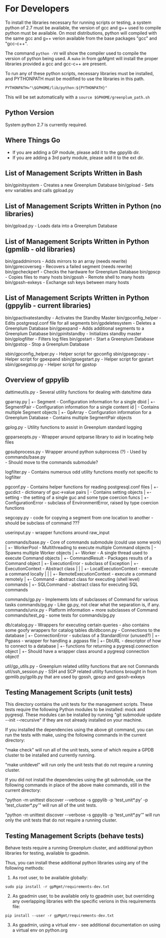 # For Developers

To install the libraries necessary for running scripts or testing, a system python of 2.7 must be available, the version of gcc and g++ used to compile python must be available.
On most distributions, python will compiled with the same gcc and g++ verion available from the base packages "gcc" and "gcc-c++".

The command `python -VV` will show the compiler used to compile the version of python being used.
A `make` in from gpMgmt will install the proper libraries provided a gcc and gcc-c++ are present.

To run any of these python scripts, necessary libraries must be installed, and PYTHONPATH must be modified to use the libraries in this path.

```
PYTHONPATH="\$GPHOME/lib/python:${PYTHONPATH}"
```

This will be set automatically with a `source $GPHOME/greenplum_path.sh`


## Python Version

System python 2.7 is currently required.


Where Things Go
---------------

* If you are adding a GP module, please add it to the gppylib dir.
* If you are adding a 3rd party module, please add it to the ext dir.

List of Management Scripts Written in Bash
------------------------------------------
bin/gpinitsystem        -  Creates a new Greenplum Database
bin/gpload              -  Sets env variables and calls gpload.py


List of Management Scripts Written in Python (no libraries)
-----------------------------------------------------------
bin/gpload.py           -  Loads data into a Greenplum Database


List of Management Scripts Written in Python (gpmlib - old libraries)
---------------------------------------------------------------------
bin/gpaddmirrors        -  Adds mirrors to an array (needs rewrite)
bin/gprecoverseg        -  Recovers a failed segment (needs rewrite)
bin/gpcheckperf         -  Checks the hardware for Greenplum Database
bin/gpscp               -  Copies files to many hosts
bin/gpssh               -  Remote shell to many hosts
bin/gpssh-exkeys        -  Exchange ssh keys between many hosts


List of Management Scripts Written in Python (gppylib - current libraries)
--------------------------------------------------------------------------
bin/gpactivatestandby   -  Activates the Standby Master
bin/gpconfig_helper     -  Edits postgresql.conf file for all segments
bin/gpdeletesystem      -  Deletes a Greenplum Database
bin/gpexpand            -  Adds additional segments to a Greenplum Database
bin/gpinitstandby       -  Initializes standby master
bin/gplogfilter         -  Filters log files
bin/gpstart             -  Start a Greenplum Database
bin/gpstop              -  Stop a Greenplum Database

sbin/gpconfig_helper.py -  Helper script for gpconfig
sbin/gpsegcopy          -  Helper script for gpexpand
sbin/gpsegstart.py      -  Helper script for gpstart
sbin/gpsegstop.py       -  Helper script for gpstop


Overview of gppylib
-------------------

dattimeutils.py  -  Several utility functions for dealing with date/time data

gparray.py
   |
   +-  Segment      - Configuration information for a single dbid
   |
   +-  SegmentPair - Configuration information for a single content id
   |     \-  Contains multiple Segment objects
   |
   +-  GpArray   - Configuration information for a Greenplum Database
         \-  Contains multiple SegmentPair objects

gplog.py         - Utility functions to assist in Greenplum standard logging

gpparseopts.py   - Wrapper around optparse library to aid in locating help files

gpsubprocess.py  - Wrapper around python subprocess (?) 
   \- Used by commands/base.py   
    - Should move to the commands submodule? 

logfilter.py     - Contains numerous odd utility functions mostly not specific to logfilter

pgconf.py        - Contains helper functions for reading postgresql.conf files
  |
  +- gucdict      - dictionary of guc->value pairs
  |    \- Contains setting objects
  |
  +- setting      - the setting of a single guc and some type coercion funcs
  |
  +- ConfigurationError - subclass of EnvironmentError, raised by type coercion functions

segcopy.py        - code for copying a segment from one location to another
    \- should be subclass of command ???

userinput.py      - wrapper functions around raw_input

commands/base.py  - Core of commands submodule  (could use some work)
  |
  +- WorkerPool    - Multithreading to execute multiple Command objects
  |     \- Spawns multiple Worker objects
  |
  +- Worker        - A single thread used to execute Command objects
  |
  +- CommandResult - Packages results of a Command object
  |
  +- ExecutionError - subclass of Exception
  |
  +- ExecutionContext - Abstract class
  |    |
  |    +- LocalExecutionContext - execute a command locally
  |    |
  |    +- RemoteExecutionContext - execute a command remotely
  |
  +- Command       - abstract class for executing (shell level) commands
  |
  +- SQLCommand    - abstract class for executing SQL commands

commands/gp.py     - Implements lots of subclasses of Command for various tasks
commands/pg.py     - Like gp.py, not clear what the separation is, if any.
commands/unix.py   - Platform information + more subclasses of Command
commands/test_pg   - some tests for commands/pg.py
  
db/catalog.py      - Wrappers for executing certain queries
   \- also contains some goofy wrappers for catalog tables
db/dbconn.py       - Connections to the database
  |
  +- ConnectionError - subclass of a StandardError (unused?)
  |
  +- Pgpass        - wrapper for handling a .pgpass file
  |
  +- DbURL         - descriptor of how to connect to a database
  |
  +- functions for returning a pygresql.connection object
  |
  +- Should have a wrapper class around a pygresql connection object!

util/gp_utils.py     - Greenplum related utility functions that are not Commands
util/ssh_session.py  - SSH and SCP related utility functions brought in from gpmlib.py/gplib.py
                       that are used by gpssh, gpscp and gpssh-exkeys


## Testing Management Scripts (unit tests)

This directory contains the unit tests for the management scripts. These tests
require the following Python modules to be installed: mock and pygresql.
These modules can be installed by running "git submodule update --init --recursive"
if they are not already installed on your machine.

If you installed the dependencies using the above git command, you can run the tests with
make, using the following commands in the current directory:

"make check" will run all of the unit tests, some of which require a GPDB cluster to
be installed and currently running.

"make unitdevel" will run only the unit tests that do not require a running cluster.


If you did not install the dependencies using the git submodule, use the following commands in
place of the above make commands, still in the current directory:

"python -m unittest discover --verbose -s gppylib -p 'test_unit*.py' -p 'test_cluster*.py'" will
run all of the unit tests.

"python -m unittest discover --verbose -s gppylib -p 'test_unit*.py'" will run only the unit
tests that do not require a running cluster.

## Testing Management Scripts (behave tests)

Behave tests require a running Greenplum cluster, and additional python libraries for testing, available to gpadmin.

Thus, you can install these additional python libraries using any of the following methods:

1. As root user, to be available globally:

```
sudo pip install -r gpMgmt/requirements-dev.txt
```

2. As gpadmin user, to be available only to gpadmin user, but overriding any overlapping libraries with the specific verions in this requirements file:

```
pip install --user -r gpMgmt/requirements-dev.txt
```

3. As gpadmin, using a virtual env - see additional documentation on using a virtual env on python.org
